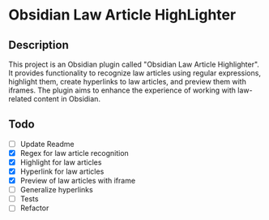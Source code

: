 # Obsidian Law Article HighLighter
## Description

This project is an Obsidian plugin called "Obsidian Law Article Highlighter". It provides functionality to recognize law articles using regular expressions, highlight them, create hyperlinks to law articles, and preview them with iframes. The plugin aims to enhance the experience of working with law-related content in Obsidian.
## Todo

- [ ] Update Readme
- [x] Regex for law article recognition
- [x] Highlight for law articles
- [x] Hyperlink for law articles
- [x] Preview of law articles with iframe
- [ ] Generalize hyperlinks
- [ ] Tests
- [ ] Refactor
